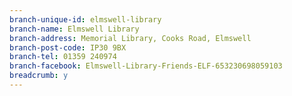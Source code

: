 ```yaml
---
branch-unique-id: elmswell-library
branch-name: Elmswell Library
branch-address: Memorial Library, Cooks Road, Elmswell
branch-post-code: IP30 9BX
branch-tel: 01359 240974
branch-facebook: Elmswell-Library-Friends-ELF-653230698059103
breadcrumb: y
---
```

